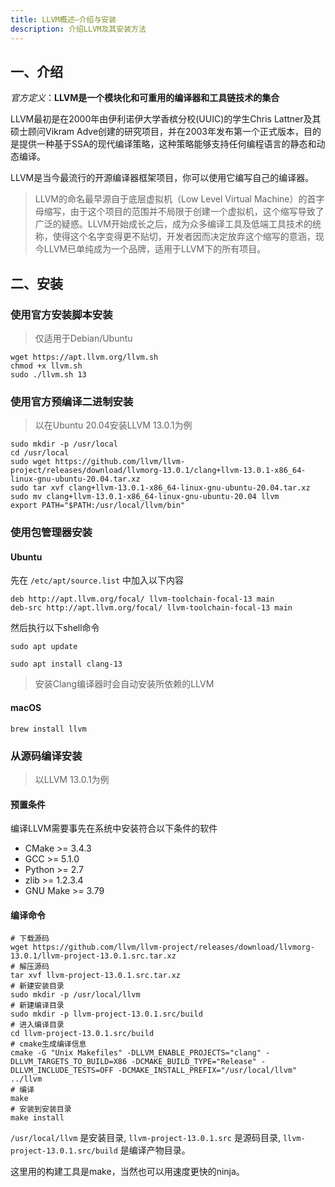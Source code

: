 ```yaml
---
title: LLVM概述—介绍与安装
description: 介绍LLVM及其安装方法
---
```


## 一、介绍

*官方定义*：**LLVM是一个模块化和可重用的编译器和工具链技术的集合**

LLVM最初是在2000年由伊利诺伊大学香槟分校(UUIC)的学生Chris Lattner及其硕士顾问Vikram Adve创建的研究项目，并在2003年发布第一个正式版本，目的是提供一种基于SSA的现代编译策略，这种策略能够支持任何编程语言的静态和动态编译。

LLVM是当今最流行的开源编译器框架项目，你可以使用它编写自己的编译器。

> LLVM的命名最早源自于底层虚拟机（Low Level Virtual Machine）的首字母缩写，由于这个项目的范围并不局限于创建一个虚拟机，这个缩写导致了广泛的疑惑。LLVM开始成长之后，成为众多编译工具及低端工具技术的统称，使得这个名字变得更不贴切，开发者因而决定放弃这个缩写的意涵，现今LLVM已单纯成为一个品牌，适用于LLVM下的所有项目。

## 二、安装

### 使用官方安装脚本安装

> 仅适用于Debian/Ubuntu

```shell
wget https://apt.llvm.org/llvm.sh
chmod +x llvm.sh
sudo ./llvm.sh 13
```

### 使用官方预编译二进制安装

> 以在Ubuntu 20.04安装LLVM 13.0.1为例

```shell
sudo mkdir -p /usr/local
cd /usr/local
sudo wget https://github.com/llvm/llvm-project/releases/download/llvmorg-13.0.1/clang+llvm-13.0.1-x86_64-linux-gnu-ubuntu-20.04.tar.xz
sudo tar xvf clang+llvm-13.0.1-x86_64-linux-gnu-ubuntu-20.04.tar.xz
sudo mv clang+llvm-13.0.1-x86_64-linux-gnu-ubuntu-20.04 llvm
export PATH="$PATH:/usr/local/llvm/bin"
```

### 使用包管理器安装

#### Ubuntu

先在 `/etc/apt/source.list` 中加入以下内容

```
deb http://apt.llvm.org/focal/ llvm-toolchain-focal-13 main
deb-src http://apt.llvm.org/focal/ llvm-toolchain-focal-13 main
```

然后执行以下shell命令

```shell
sudo apt update

sudo apt install clang-13
```

> 安装Clang编译器时会自动安装所依赖的LLVM

#### macOS

```shell
brew install llvm
```

### 从源码编译安装

> 以LLVM 13.0.1为例

#### 预置条件

编译LLVM需要事先在系统中安装符合以下条件的软件
- CMake >= 3.4.3
- GCC >= 5.1.0
- Python >= 2.7
- zlib >= 1.2.3.4
- GNU Make >= 3.79

#### 编译命令

```shell
# 下载源码
wget https://github.com/llvm/llvm-project/releases/download/llvmorg-13.0.1/llvm-project-13.0.1.src.tar.xz
# 解压源码
tar xvf llvm-project-13.0.1.src.tar.xz
# 新建安装目录
sudo mkdir -p /usr/local/llvm
# 新建编译目录
sudo mkdir -p llvm-project-13.0.1.src/build
# 进入编译目录
cd llvm-project-13.0.1.src/build
# cmake生成编译信息
cmake -G "Unix Makefiles" -DLLVM_ENABLE_PROJECTS="clang" -DLLVM_TARGETS_TO_BUILD=X86 -DCMAKE_BUILD_TYPE="Release" -DLLVM_INCLUDE_TESTS=OFF -DCMAKE_INSTALL_PREFIX="/usr/local/llvm" ../llvm
# 编译
make
# 安装到安装目录
make install
```

`/usr/local/llvm` 是安装目录, `llvm-project-13.0.1.src` 是源码目录, `llvm-project-13.0.1.src/build` 是编译产物目录。

这里用的构建工具是make，当然也可以用速度更快的ninja。
